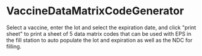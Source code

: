 # VaccineDataMatrixCodeGenerator
Select a vaccine, enter the lot and select the expiration date, and click "print sheet" to print a sheet of 5 data matrix codes that can be used with EPS in the fill station to auto populate the lot and expiration as well as the NDC for filling.
